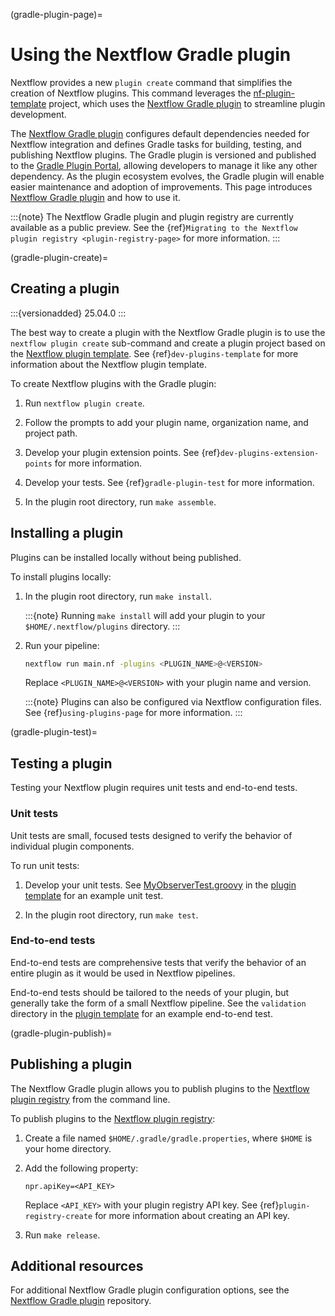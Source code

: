 (gradle-plugin-page)=

# Using the Nextflow Gradle plugin

Nextflow provides a new `plugin create` command that simplifies the creation of Nextflow plugins. This command leverages the [nf-plugin-template](https://github.com/nextflow-io/nf-plugin-template) project, which uses the [Nextflow Gradle plugin](https://github.com/nextflow-io/nextflow-plugin-gradle) to streamline plugin development.

The [Nextflow Gradle plugin](https://github.com/nextflow-io/nextflow-plugin-gradle) configures default dependencies needed for Nextflow integration and defines Gradle tasks for building, testing, and publishing Nextflow plugins. The Gradle plugin is versioned and published to the [Gradle Plugin Portal](https://plugins.gradle.org/), allowing developers to manage it like any other dependency. As the plugin ecosystem evolves, the Gradle plugin will enable easier maintenance and adoption of improvements. This page introduces [Nextflow Gradle plugin](https://github.com/nextflow-io/nextflow-plugin-gradle) and how to use it.

:::{note}
The Nextflow Gradle plugin and plugin registry are currently available as a public preview. See the {ref}`Migrating to the Nextflow plugin registry <plugin-registry-page>` for more information.
:::

(gradle-plugin-create)=

## Creating a plugin

:::{versionadded} 25.04.0
:::

The best way to create a plugin with the Nextflow Gradle plugin is to use the `nextflow plugin create` sub-command and create a plugin project based on the [Nextflow plugin template](https://github.com/nextflow-io/nf-plugin-template/). See {ref}`dev-plugins-template` for more information about the Nextflow plugin template.

To create Nextflow plugins with the Gradle plugin:

1. Run `nextflow plugin create`.

2. Follow the prompts to add your plugin name, organization name, and project path.

3. Develop your plugin extension points. See {ref}`dev-plugins-extension-points` for more information.

4. Develop your tests. See {ref}`gradle-plugin-test` for more information.

5. In the plugin root directory, run `make assemble`.

## Installing a plugin

Plugins can be installed locally without being published.

To install plugins locally:

1. In the plugin root directory, run `make install`.

    :::{note}
    Running `make install` will add your plugin to your `$HOME/.nextflow/plugins` directory.
    :::

2. Run your pipeline:

    ```bash
    nextflow run main.nf -plugins <PLUGIN_NAME>@<VERSION>
    ```

    Replace `<PLUGIN_NAME>@<VERSION>` with your plugin name and version.

    :::{note}
    Plugins can also be configured via Nextflow configuration files. See {ref}`using-plugins-page` for more information.
    :::

(gradle-plugin-test)=

## Testing a plugin

Testing your Nextflow plugin requires unit tests and end-to-end tests.

<h3>Unit tests</h3>

Unit tests are small, focused tests designed to verify the behavior of individual plugin components.

To run unit tests:

1. Develop your unit tests. See [MyObserverTest.groovy](https://github.com/nextflow-io/nf-plugin-template/blob/main/src/test/groovy/acme/plugin/MyObserverTest.groovy) in the [plugin template](https://github.com/nextflow-io/nf-plugin-template) for an example unit test.

2. In the plugin root directory, run `make test`.

<h3>End-to-end tests</h3>

End-to-end tests are comprehensive tests that verify the behavior of an entire plugin as it would be used in Nextflow pipelines.

End-to-end tests should be tailored to the needs of your plugin, but generally take the form of a small Nextflow pipeline. See the `validation` directory in the [plugin template](https://github.com/nextflow-io/nf-plugin-template) for an example end-to-end test.

(gradle-plugin-publish)=

## Publishing a plugin

The Nextflow Gradle plugin allows you to publish plugins to the [Nextflow plugin registry](https://registry.nextflow.io/) from the command line.

To publish plugins to the [Nextflow plugin registry](https://registry.nextflow.io/):

1. Create a file named `$HOME/.gradle/gradle.properties`, where `$HOME` is your home directory.

2. Add the following property:

    ```
    npr.apiKey=<API_KEY>
    ```

    Replace `<API_KEY>` with your plugin registry API key. See {ref}`plugin-registry-create` for more information about creating an API key.

3. Run `make release`.

## Additional resources

For additional Nextflow Gradle plugin configuration options, see the [Nextflow Gradle plugin](https://github.com/nextflow-io/nextflow-plugin-gradle) repository.
